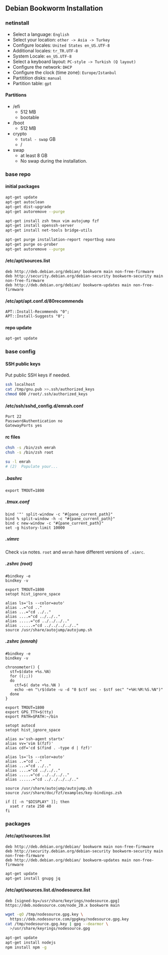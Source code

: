 ## Debian Bookworm Installation

### netinstall

- Select a language: `English`
- Select your location: `other -> Asia -> Turkey`
- Configure locales: `United States en_US.UTF-8`
- Additional locales: `tr_TR.UTF-8`
- System Locale: `en_US.UTF-8`
- Select a keyboard layout: `PC-style -> Turkish (Q layout)`
- Configure the network: `DHCP`
- Configure the clock (time zone): `Europe/Istanbul`
- Partitition disks: `manual`
- Partition table: `gpt`

#### Partitions

- /efi
  - 512 MB
  - bootable
- /boot
  - 512 MB
- crypto
  - `total - swap` GB
  - /
- swap
  - at least 8 GB
  - No swap during the installation.

### base repo

#### initial packages

```bash
apt-get update
apt-get autoclean
apt-get dist-upgrade
apt-get autoremove --purge

apt-get install zsh tmux vim autojump fzf
apt-get install openssh-server
apt-get install net-tools bridge-utils

apt-get purge installation-report reportbug nano
apt-get purge os-prober
apt-get autoremove --purge
```

#### /etc/apt/sources.list

```
deb http://deb.debian.org/debian/ bookworm main non-free-firmware
deb http://security.debian.org/debian-security bookworm-security main non-free-firmware
deb http://deb.debian.org/debian/ bookworm-updates main non-free-firmware
```

#### /etc/apt/apt.conf.d/80recommends

```
APT::Install-Recommends "0";
APT::Install-Suggests "0";
```

#### repo update

```bash
apt-get update
```

### base config

#### SSH public keys

Put public SSH keys if needed.

```bash
ssh localhost
cat /tmp/gnu.pub >>.ssh/authorized_keys
chmod 600 /root/.ssh/authorized_keys
```

#### /etc/ssh/sshd_config.d/emrah.conf

```
Port 22
PasswordAuthentication no
GatewayPorts yes
```

#### rc files

```bash
chsh -s /bin/zsh emrah
chsh -s /bin/zsh root

su -l emrah
# (2)  Populate your...
```

##### .bashrc

```
export TMOUT=1800
```

##### .tmux.conf

```
bind '"' split-window -c "#{pane_current_path}"
bind % split-window -h -c "#{pane_current_path}"
bind c new-window -c "#{pane_current_path}"
set -g history-limit 10000
```

##### .vimrc

Check `vim` notes. `root` and `emrah` have different versions of `.vimrc`.

##### .zshrc (root)

```
#bindkey -e
bindkey -v

export TMOUT=1800
setopt hist_ignore_space

alias ls='ls --color=auto'
alias ..="cd .."
alias ...="cd ../.."
alias ....="cd ../../.."
alias .....="cd ../../../.."
alias ......="cd ../../../../.."
source /usr/share/autojump/autojump.sh
```

##### .zshrc (emrah)

```
#bindkey -e
bindkey -v

chronometer() {
  stf=$(date +%s.%N)
  for ((;;))
  do
    ctf=$( date +%s.%N )
    echo -en "\r$(date -u -d "0 $ctf sec - $stf sec" "+%H:%M:%S.%N")"
  done
}

export TMOUT=1800
export GPG_TTY=$(tty)
export PATH=$PATH:~/bin

setopt autocd
setopt hist_ignore_space

alias x='ssh-agent startx'
alias vv='vim $(fzf)'
alias cdf='cd $(find . -type d | fzf)'

alias ls='ls --color=auto'
alias ..="cd .."
alias ...="cd ../.."
alias ....="cd ../../.."
alias .....="cd ../../../.."
alias ......="cd ../../../../.."

source /usr/share/autojump/autojump.sh
source /usr/share/doc/fzf/examples/key-bindings.zsh

if [[ -n "$DISPLAY" ]]; then
  xset r rate 250 40
fi
```

### packages

#### /etc/apt/sources.list

```
deb http://deb.debian.org/debian/ bookworm main non-free-firmware
deb http://security.debian.org/debian-security bookworm-security main non-free-firmware
deb http://deb.debian.org/debian/ bookworm-updates main non-free-firmware
```

```bash
apt-get update
apt-get install gnupg jq
```

#### /etc/apt/sources.list.d/nodesource.list

```
deb [signed-by=/usr/share/keyrings/nodesource.gpg] https://deb.nodesource.com/node_20.x bookworm main
```

```bash
wget -qO /tmp/nodesource.gpg.key \
  https://deb.nodesource.com/gpgkey/nodesource.gpg.key
cat /tmp/nodesource.gpg.key | gpg --dearmor \
  >/usr/share/keyrings/nodesource.gpg

apt-get update
apt-get install nodejs
npm install npm -g
```
